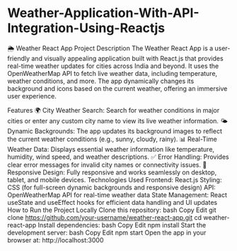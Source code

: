 # Weather-Application-With-API-Integration-Using-Reactjs
🌦️ Weather React App
Project Description
The Weather React App is a user-friendly and visually appealing application built with React.js that provides real-time weather updates for cities across India and beyond. It uses the OpenWeatherMap API to fetch live weather data, including temperature, weather conditions, and more. The app dynamically changes its background and icons based on the current weather, offering an immersive user experience.

Features
🌍 City Weather Search:
Search for weather conditions in major cities or enter any custom city name to view its live weather information.
🌤️ Dynamic Backgrounds:
The app updates its background images to reflect the current weather conditions (e.g., sunny, cloudy, rainy).
📊 Real-Time Weather Data:
Displays essential weather information like temperature, humidity, wind speed, and weather descriptions.
✅ Error Handling:
Provides clear error messages for invalid city names or connectivity issues.
📱 Responsive Design:
Fully responsive and works seamlessly on desktop, tablet, and mobile devices.
Technologies Used
Frontend: React.js
Styling: CSS (for full-screen dynamic backgrounds and responsive design)
API: OpenWeatherMap API for real-time weather data
State Management: React useState and useEffect hooks for efficient data handling and UI updates
How to Run the Project Locally
Clone this repository:
bash
Copy
Edit
git clone https://github.com/your-username/weather-react-app.git
cd weather-react-app
Install dependencies:
bash
Copy
Edit
npm install
Start the development server:
bash
Copy
Edit
npm start
Open the app in your browser at:
http://localhost:3000
